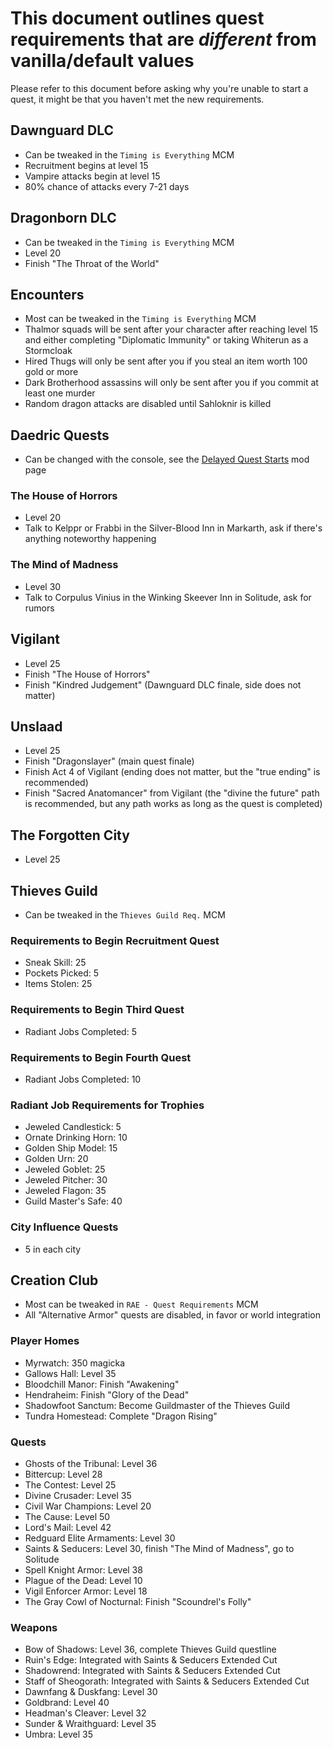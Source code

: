 # This document outlines quest requirements that are *different* from vanilla/default values
Please refer to this document before asking why you're unable to start a quest, it might be that you haven't met the new requirements.

## Dawnguard DLC
- Can be tweaked in the `Timing is Everything` MCM
- Recruitment begins at level 15
- Vampire attacks begin at level 15
- 80% chance of attacks every 7-21 days

## Dragonborn DLC
- Can be tweaked in the `Timing is Everything` MCM
- Level 20
- Finish "The Throat of the World"

## Encounters
- Most can be tweaked in the `Timing is Everything` MCM
- Thalmor squads will be sent after your character after reaching level 15 and either completing "Diplomatic Immunity" or taking Whiterun as a Stormcloak
- Hired Thugs will only be sent after you if you steal an item worth 100 gold or more
- Dark Brotherhood assassins will only be sent after you if you commit at least one murder
- Random dragon attacks are disabled until Sahloknir is killed

## Daedric Quests
- Can be changed with the console, see the [Delayed Quest Starts](https://www.nexusmods.com/skyrimspecialedition/mods/72751) mod page

### The House of Horrors
- Level 20
- Talk to Kelppr or Frabbi in the Silver-Blood Inn in Markarth, ask if there's anything noteworthy happening

### The Mind of Madness
- Level 30
- Talk to Corpulus Vinius in the Winking Skeever Inn in Solitude, ask for rumors

## Vigilant
- Level 25
- Finish "The House of Horrors"
- Finish "Kindred Judgement" (Dawnguard DLC finale, side does not matter)

## Unslaad
- Level 25
- Finish "Dragonslayer" (main quest finale)
- Finish Act 4 of Vigilant (ending does not matter, but the "true ending" is recommended)
- Finish "Sacred Anatomancer" from Vigilant (the "divine the future" path is recommended, but any path works as long as the quest is completed)

## The Forgotten City
- Level 25

## Thieves Guild
- Can be tweaked in the `Thieves Guild Req.` MCM

### Requirements to Begin Recruitment Quest
- Sneak Skill: 25
- Pockets Picked: 5
- Items Stolen: 25

### Requirements to Begin Third Quest
- Radiant Jobs Completed: 5

### Requirements to Begin Fourth Quest
- Radiant Jobs Completed: 10

### Radiant Job Requirements for Trophies
- Jeweled Candlestick: 5
- Ornate Drinking Horn: 10
- Golden Ship Model: 15
- Golden Urn: 20
- Jeweled Goblet: 25
- Jeweled Pitcher: 30
- Jeweled Flagon: 35
- Guild Master's Safe: 40

### City Influence Quests
- 5 in each city

## Creation Club
- Most can be tweaked in `RAE - Quest Requirements` MCM
- All "Alternative Armor" quests are disabled, in favor or world integration

### Player Homes
- Myrwatch: 350 magicka
- Gallows Hall: Level 35
- Bloodchill Manor: Finish "Awakening"
- Hendraheim: Finish "Glory of the Dead"
- Shadowfoot Sanctum: Become Guildmaster of the Thieves Guild
- Tundra Homestead: Complete "Dragon Rising"

### Quests
- Ghosts of the Tribunal: Level 36
- Bittercup: Level 28
- The Contest: Level 25
- Divine Crusader: Level 35
- Civil War Champions: Level 20
- The Cause: Level 50
- Lord's Mail: Level 42
- Redguard Elite Armaments: Level 30
- Saints & Seducers: Level 30, finish "The Mind of Madness", go to Solitude
- Spell Knight Armor: Level 38
- Plague of the Dead: Level 10
- Vigil Enforcer Armor: Level 18
- The Gray Cowl of Nocturnal: Finish "Scoundrel's Folly"

### Weapons
- Bow of Shadows: Level 36, complete Thieves Guild questline
- Ruin's Edge: Integrated with Saints & Seducers Extended Cut
- Shadowrend: Integrated with Saints & Seducers Extended Cut
- Staff of Sheogorath: Integrated with Saints & Seducers Extended Cut
- Dawnfang & Duskfang: Level 30
- Goldbrand: Level 40
- Headman's Cleaver: Level 32
- Sunder & Wraithguard: Level 35
- Umbra: Level 35

